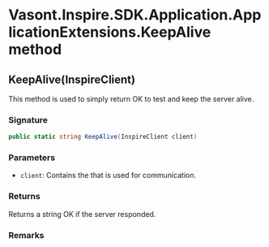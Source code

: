 # Vasont.Inspire.SDK.Application.ApplicationExtensions.KeepAlive method
## KeepAlive(InspireClient)
This method is used to simply return OK to test and keep the server alive.

### Signature
```csharp
public static string KeepAlive(InspireClient client)
```
### Parameters
- `client`: Contains the  that is used for communication.

### Returns
Returns a string OK if the server responded.
### Remarks

